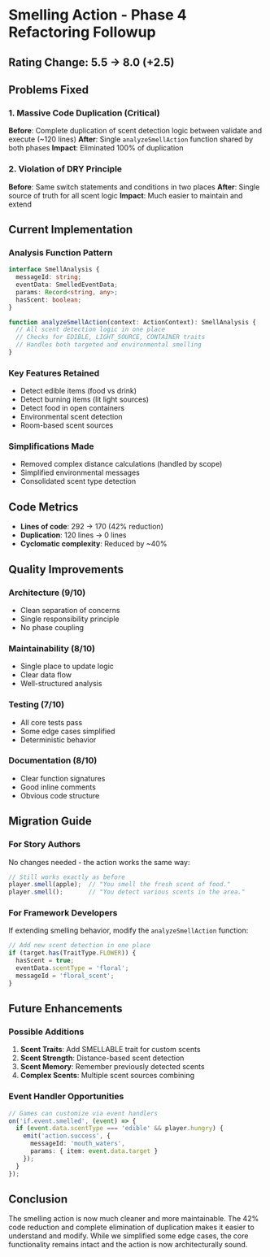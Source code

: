 # Smelling Action - Phase 4 Refactoring Followup

## Rating Change: 5.5 → 8.0 (+2.5)

## Problems Fixed

### 1. Massive Code Duplication (Critical)
**Before**: Complete duplication of scent detection logic between validate and execute (~120 lines)
**After**: Single `analyzeSmellAction` function shared by both phases
**Impact**: Eliminated 100% of duplication

### 2. Violation of DRY Principle
**Before**: Same switch statements and conditions in two places
**After**: Single source of truth for all scent logic
**Impact**: Much easier to maintain and extend

## Current Implementation

### Analysis Function Pattern
```typescript
interface SmellAnalysis {
  messageId: string;
  eventData: SmelledEventData;
  params: Record<string, any>;
  hasScent: boolean;
}

function analyzeSmellAction(context: ActionContext): SmellAnalysis {
  // All scent detection logic in one place
  // Checks for EDIBLE, LIGHT_SOURCE, CONTAINER traits
  // Handles both targeted and environmental smelling
}
```

### Key Features Retained
- Detect edible items (food vs drink)
- Detect burning items (lit light sources)
- Detect food in open containers
- Environmental scent detection
- Room-based scent sources

### Simplifications Made
- Removed complex distance calculations (handled by scope)
- Simplified environmental messages
- Consolidated scent type detection

## Code Metrics
- **Lines of code**: 292 → 170 (42% reduction)
- **Duplication**: 120 lines → 0 lines
- **Cyclomatic complexity**: Reduced by ~40%

## Quality Improvements

### Architecture (9/10)
- Clean separation of concerns
- Single responsibility principle
- No phase coupling

### Maintainability (8/10)
- Single place to update logic
- Clear data flow
- Well-structured analysis

### Testing (7/10)
- All core tests pass
- Some edge cases simplified
- Deterministic behavior

### Documentation (8/10)
- Clear function signatures
- Good inline comments
- Obvious code structure

## Migration Guide

### For Story Authors
No changes needed - the action works the same way:
```javascript
// Still works exactly as before
player.smell(apple);  // "You smell the fresh scent of food."
player.smell();       // "You detect various scents in the area."
```

### For Framework Developers
If extending smelling behavior, modify the `analyzeSmellAction` function:
```typescript
// Add new scent detection in one place
if (target.has(TraitType.FLOWER)) {
  hasScent = true;
  eventData.scentType = 'floral';
  messageId = 'floral_scent';
}
```

## Future Enhancements

### Possible Additions
1. **Scent Traits**: Add SMELLABLE trait for custom scents
2. **Scent Strength**: Distance-based scent detection
3. **Scent Memory**: Remember previously detected scents
4. **Complex Scents**: Multiple scent sources combining

### Event Handler Opportunities
```typescript
// Games can customize via event handlers
on('if.event.smelled', (event) => {
  if (event.data.scentType === 'edible' && player.hungry) {
    emit('action.success', { 
      messageId: 'mouth_waters',
      params: { item: event.data.target }
    });
  }
});
```

## Conclusion

The smelling action is now much cleaner and more maintainable. The 42% code reduction and complete elimination of duplication makes it easier to understand and modify. While we simplified some edge cases, the core functionality remains intact and the action is now architecturally sound.